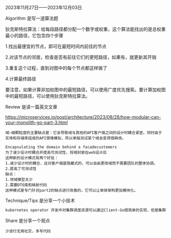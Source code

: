 2023年11月27日——2023年12月03日

Algorithm 是写一道算法题

狄克斯特拉算法：给每段路径都分配一个数字或权重，这个算法能找出的是总权重最小的路径，它包含四个步骤

1.找出最便宜的节点，即可在最短时间内前往的节点

2.对该节点的邻居，检查是否有前往它们的更短路径，如果有，就更新其开销

3.重复这个过程，直到对图中的每个节点都这样做了

4.计算最终路径

要注意，如果计算非加权图中的最短路径，可以使用广度优先搜索。要计算加权图中的最短路径，可以使用狄克斯特拉算法。



Review 是读一篇英文文章

https://microservices.io/post/architecture/2023/08/28/how-modular-can-your-monolith-go-part-3.html

```
域—细颗粒度的主要缺点是：它会导致域与其他的API客户端之间的设计时耦合紧密。同时由于实体和存储库组成的API很难模拟，所以单独测试某个域会变得很麻烦。

Encapsulating the domain behind a facadecustomers
为了减少设计时耦合并提高可测试性，将域封装在web设计后
这种新的设计模式有两个好处：
1.减少设计时的耦合，这对客户端是隐藏式的，可以自由更改域而不需要团队的整体协调。
2.提高了可测试性
缺点：
1.领域模型太少
2.需要DTO类和映射代码
这种模式是专门针对part2的缺点进行改善的，它可以让单体架构更加模块化。
```



Technique/Tips 是分享一个小技术

```markdown
kubernetes operator 开发中对集群调度资源可以通过Client-Go很简单的实现，但是集群资源状态的变化需要与数据库数据同步，不能通过轮询的方式进行同步。可以考虑使用缓存的方式去进行状态同步（也可以使用Work Pool 的方式）
```



Share 是分享一个观点

```
少进行无用社交，多写代码
```

